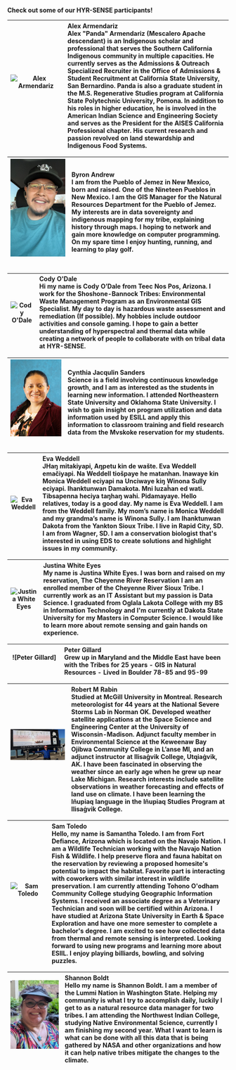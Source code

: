 **Check out some of our HYR-SENSE participants!**

| ![Alex Armendariz](../assets/hyrsense_participants/Alex_Armendariz.png) &nbsp;&nbsp;&nbsp;&nbsp;&nbsp;&nbsp;&nbsp;&nbsp;&nbsp;&nbsp;&nbsp;&nbsp;&nbsp;&nbsp;&nbsp;&nbsp;&nbsp;&nbsp;&nbsp;&nbsp;&nbsp;&nbsp;&nbsp;&nbsp;&nbsp;&nbsp;&nbsp;&nbsp;&nbsp; | **Alex Armendariz**<br>Alex "Panda" Armendariz (Mescalero Apache descendant) is an Indigenous scholar and professional that serves the Southern California Indigenous community in multiple capacities. He currently serves as the Admissions & Outreach Specialized Recruiter in the Office of Admissions & Student Recruitment at California State University, San Bernardino. Panda is also a graduate student in the M.S. Regenerative Studies program at California State Polytechnic University, Pomona. In addition to his roles in higher education, he is involved in the American Indian Science and Engineering Society and serves as the President for the AISES California Professional chapter. His current research and passion revolved on land stewardship and Indigenous Food Systems.|
| :---: | :--- |

| ![Byron Andrew](../assets/hyrsense_participants/Byron_Andrew.png) &nbsp;&nbsp;&nbsp;&nbsp;&nbsp;&nbsp;&nbsp;&nbsp;&nbsp;&nbsp;&nbsp;&nbsp;&nbsp;&nbsp;&nbsp;&nbsp;&nbsp;&nbsp;&nbsp;&nbsp; | **Byron Andrew**<br>I am from the Pueblo of Jemez in New Mexico, born and raised. One of the Nineteen Pueblos in New Mexico. I am the GIS Manager for the Natural Resources Department for the Pueblo of Jemez. My interests are in data sovereignty and indigenous mapping for my tribe, explaining history through maps. I hoping to network and gain more knowledge on computer programming. On my spare time I enjoy hunting, running, and learning to play golf.|
| :---: | :--- |

| ![Cody O'Dale](../assets/hyrsense_participants/Cody_ODale.png) | **Cody O'Dale**<br>Hi my name is Cody O’Dale from Teec Nos Pos, Arizona. I work for the Shoshone-Bannock Tribes: Environmental Waste Management Program as an Environmental GIS Specialist. My day to day is hazardous waste assessment and remediation (If possible). My hobbies include outdoor activities and console gaming. I hope to gain a better understanding of hyperspectral and thermal data while creating a network of people to collaborate with on tribal data at HYR-SENSE.|
| :---: | :--- |

| ![Cynthia Jacqulin Sanders](../assets/hyrsense_participants/Cynthia_Sanders.png) &nbsp;&nbsp;&nbsp;&nbsp;&nbsp;&nbsp;&nbsp;&nbsp;&nbsp;&nbsp;&nbsp;&nbsp;&nbsp;&nbsp;&nbsp;&nbsp;&nbsp;&nbsp;&nbsp;&nbsp; | **Cynthia Jacqulin Sanders**<br>Science is a field involving continuous knowledge growth, and I am as interested as the students in learning new information. I attended Northeastern State University and Oklahoma State University. I wish to gain insight on program utilization and data information used by ESILL and apply this information to classroom training and field research data from the Mvskoke reservation for my students.|
| :---: | :--- |

| ![Eva Weddell](../assets/hyrsense_participants/Eva_Weddell.png) | **Eva Weddell**<br>JHaŋ mitakiyapi, Aŋpetu kin de wašte. Eva Weddell emačiyapi. Na Weddell tiošpaye he matanhan. Inawaye kin Monica Weddell eciyapi na Unciwaye kiŋ Winona Sully eciyapi. Ihanktunwan Damakota. Mni luzaȟan ed wati. Tibsapenna heciya taŋhaŋ wahi. Pidamayaye. Hello relatives, today is a good day. My name is Eva Weddell. I am from the Weddell family. My mom’s name is Monica Weddell and my grandma’s name is Winona Sully. I am Ihanktunwan Dakota from the Yankton Sioux Tribe. I live in Rapid City, SD. I am from Wagner, SD. I am a conservation biologist that's interested in using EDS to create solutions and highlight issues in my community.|
| :---: | :--- |

| ![Justina White Eyes](../assets/hyrsense_participants/Justina_Eyes.png) | **Justina White Eyes**<br>My name is Justina White Eyes. I was born and raised on my reservation, The Cheyenne River Reservation I am an enrolled member of the Cheyenne River Sioux Tribe. I currently work as an IT Assistant but my passion is Data Science. I graduated from Oglala Lakota College with my BS in Information Technology and I'm currently at Dakota State University for my Masters in Computer Science. I would like to learn more about remote sensing and gain hands on experience.|
| :---: | :--- |

| ![Peter Gillard] &nbsp;&nbsp;&nbsp;&nbsp;&nbsp;&nbsp;&nbsp;&nbsp;&nbsp;&nbsp;&nbsp;&nbsp;&nbsp;&nbsp;&nbsp;&nbsp;&nbsp;&nbsp;&nbsp;&nbsp; | **Peter Gillard**<br>Grew up in Maryland and the Middle East have been with the Tribes for 25 years - GIS in Natural Resources - Lived in Boulder 78-85 and 95-99|
| :---: | :--- |

| ![Robert M Rabin](../assets/hyrsense_participants/Bob_Rabin.png) &nbsp;&nbsp;&nbsp;&nbsp;&nbsp;&nbsp;&nbsp;&nbsp;&nbsp;&nbsp;&nbsp;&nbsp;&nbsp;&nbsp;&nbsp;&nbsp;&nbsp;&nbsp;&nbsp;&nbsp; | **Robert M Rabin**<br>Studied at McGill University in Montreal. Research meteorologist for 44 years at the National Severe Storms Lab in Norman OK. Developed weather satellite applications at the Space Science and Engineering Center at the University of Wisconsin-Madison. Adjunct faculty member in Environmental Science at the Keweenaw Bay Ojibwa Community College in L’anse MI, and an adjunct instructor at Ilisaġvik College, Utqiaġvik, AK. I have been fascinated in observing the weather since an early age when he grew up near Lake Michigan. Research interests include satellite observations in weather forecasting and effects of land use on climate. I have been learning the Iñupiaq language in the Iñupiaq Studies Program at Ilisaġvik College.|
| :---: | :--- |

| ![Sam Toledo](../assets/hyrsense_participants/Samantha_Toledo.png) &nbsp;&nbsp;&nbsp;&nbsp;&nbsp;&nbsp;&nbsp;&nbsp;&nbsp;&nbsp;&nbsp;&nbsp;&nbsp;&nbsp;&nbsp;&nbsp;&nbsp;&nbsp;&nbsp;&nbsp; | **Sam Toledo**<br>Hello, my name is Samantha Toledo. I am from Fort Defiance, Arizona which is located on the Navajo Nation. I am a Wildlife Technician working with the Navajo Nation Fish & Wildlife. I help preserve flora and fauna habitat on the reservation by reviewing a proposed homesite's potential to impact the habitat. Favorite part is interacting with coworkers with similar interest in wildlife preservation. I am currently attending Tohono O'odham Community College studying Geographic Information Systems. I received an associate degree as a Veterinary Technician and soon will be certified within Arizona. I have studied at Arizona State University in Earth & Space Exploration and have one more semester to complete a bachelor's degree. I am excited to see how collected data from thermal and remote sensing is interpreted. Looking forward to using new programs and learning more about ESIIL. I enjoy playing billiards, bowling, and solving puzzles.|
| :---: | :--- |

| ![Shannon Boldt](../assets/hyrsense_participants/Shannon_Boldt.png) &nbsp;&nbsp;&nbsp;&nbsp;&nbsp;&nbsp;&nbsp;&nbsp;&nbsp;&nbsp;&nbsp;&nbsp;&nbsp;&nbsp;&nbsp;&nbsp;&nbsp;&nbsp;&nbsp;&nbsp; | **Shannon Boldt**<br>Hello my name is Shannon Boldt. I am a member of the Lummi Nation in Washington State. Helping my community is what I try to accomplish daily, luckily I get to as a natural resource data manager for two tribes. I am attending the Northwest Indian College, studying Native Environmental Science, currently I am finishing my second year. What I want to learn is what can be done with all this data that is being gathered by NASA and other organizations and how it can help native tribes mitigate the changes to the climate.|
| :---: | :--- |
